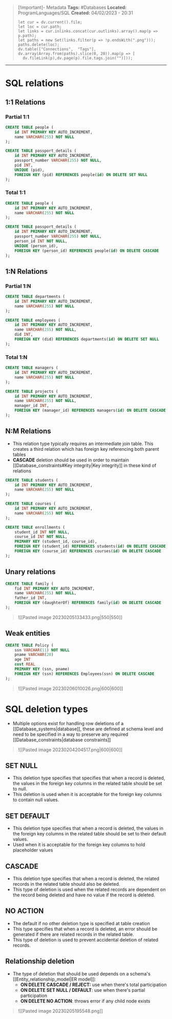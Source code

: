 > [!important]- Metadata
> **Tags:** #Databases 
> **Located:** ProgramLanguages/SQL
> **Created:** 04/02/2023 - 20:31
> ```dataviewjs
>let cur = dv.current().file;
>let loc = cur.path;
>let links = cur.inlinks.concat(cur.outlinks).array().map(p => p.path);
>let paths = new Set(links.filter(p => !p.endsWith(".png")));
>paths.delete(loc);
>dv.table(["Connections",  "Tags"], dv.array(Array.from(paths).slice(0, 20)).map(p => [
>   dv.fileLink(p),dv.page(p).file.tags.join("")]));
> ```

___
# SQL relations
## 1:1 Relations
### Partial 1:1
```sql
CREATE TABLE people (
    id INT PRIMARY KEY AUTO_INCREMENT,
    name VARCHAR(255) NOT NULL
);

CREATE TABLE passport_details (
    id INT PRIMARY KEY AUTO_INCREMENT,
    passport_number VARCHAR(255) NOT NULL,
    pid INT,
    UNIQUE (pid),
    FOREIGN KEY (pid) REFERENCES people(id) ON DELETE SET NULL
);
```


### Total 1:1
```sql
CREATE TABLE people (
    id INT PRIMARY KEY AUTO_INCREMENT,
    name VARCHAR(255) NOT NULL
);

CREATE TABLE passport_details (
    id INT PRIMARY KEY AUTO_INCREMENT,
    passport_number VARCHAR(255) NOT NULL,
    person_id INT NOT NULL,
    UNIQUE (person_id),
    FOREIGN KEY (person_id) REFERENCES people(id) ON DELETE CASCADE
);
```

## 1:N Relations
### Partial 1:N
```sql
CREATE TABLE departments (
    id INT PRIMARY KEY AUTO_INCREMENT,
    name VARCHAR(255) NOT NULL
);

CREATE TABLE employees (
    id INT PRIMARY KEY AUTO_INCREMENT,
    name VARCHAR(255) NOT NULL,
    did INT,
    FOREIGN KEY (did) REFERENCES departments(id) ON DELETE SET NULL
);
```
### Total 1:N

```sql
CREATE TABLE managers (
    id INT PRIMARY KEY AUTO_INCREMENT,
    name VARCHAR(255) NOT NULL
);

CREATE TABLE projects (
    id INT PRIMARY KEY AUTO_INCREMENT,
    name VARCHAR(255) NOT NULL,
    manager_id INT,
    FOREIGN KEY (manager_id) REFERENCES managers(id) ON DELETE CASCADE
);
```

## N:M Relations
- This relation type typically requires an intermediate join table. This creates a third relation which has foreign key referencing both parent tables 
- **CASCADE** deletion should be used in order to maintain [[Database_constraints#Key integrity|Key integrity]] in these kind of relations
```sql
CREATE TABLE students (
    id INT PRIMARY KEY AUTO_INCREMENT,
    name VARCHAR(255) NOT NULL
);

CREATE TABLE courses (
    id INT PRIMARY KEY AUTO_INCREMENT,
    name VARCHAR(255) NOT NULL
);

CREATE TABLE enrollments (
    student_id INT NOT NULL,
    course_id INT NOT NULL,
    PRIMARY KEY (student_id, course_id),
    FOREIGN KEY (student_id) REFERENCES students(id) ON DELETE CASCADE,
    FOREIGN KEY (course_id) REFERENCES courses(id) ON DELETE CASCADE
);
```
## Unary relations

```sql
CREATE TABLE family (
    fid INT PRIMARY KEY AUTO_INCREMENT,
    name VARCHAR(255) NOT NULL,
    father_id INT,
    FOREIGN KEY (daughterOf) REFERENCES family(id) ON DELETE CASCADE
);
```

> ![[Pasted image 20230205133433.png|550|550]]

## Weak entities
```sql
CREATE TABLE Policy (
    ssn VARCHAR(11) NOT NULL
    pname VARCHAR(20)
    age INT 
    cost REAL 
    PRIMARY KEY (ssn, pname)
    FOREIGN KEY (ssn) REFERENCES Employees(ssn) ON DELETE CASCADE  
);
```

> ![[Pasted image 20230206010026.png|600|600]]

# SQL deletion types
- Multiple options exist for handling row deletions of a [[Database_systems|database]], these are defined at schema level and need to be specified in a way to preserve any required [[Database_constraints|database constraints]] 

> ![[Pasted image 20230204204517.png|600|600]]

## SET NULL
- This deletion type specifies that specifies that when a record is deleted, the values in the foreign key columns in the related table should be set to null. 
- This deletion is used when it is acceptable for the foreign key columns to contain null values.

## SET DEFAULT
- This deletion type specifies that when a record is deleted, the values in the foreign key columns in the related table should be set to their default values.
- Used when it is acceptable for the foreign key columns to hold placeholder values

## CASCADE
- This deletion type specifies that when a record is deleted, the related records in the related table should also be deleted.
- This type of deletion is used when the related records are dependent on the record being deleted and have no value if the record is deleted.

## NO ACTION
- The default if no other deletion type is specified at table creation
- This type specifies that when a record is deleted, an error should be generated if there are related records in the related table. 
- This type of deletion is used to prevent accidental deletion of related records.

## Relationship deletion
- The type of deletion that should be used depends on a schema's [[Entity_relationship_model|ER model]]:
	- **ON DELETE CASCADE / REJECT:** use when there's total participation
	- **ON DELETE SET NULL / DEFAULT**: use when there's partial participation
	- **ON DELETE NO ACTION**: throws error if any child node exists 

> ![[Pasted image 20230205195548.png]]

